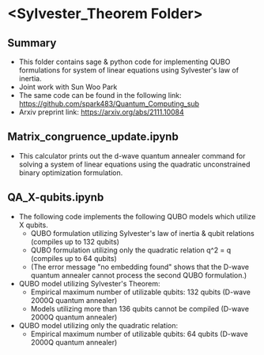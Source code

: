 # <Sylvester_Theorem Folder>

## Summary
- This folder contains sage & python code for implementing QUBO formulations for system of linear equations using Sylvester's law of inertia.
- Joint work with Sun Woo Park
- The same code can be found in the following link: https://github.com/spark483/Quantum_Computing_sub
- Arxiv preprint link: https://arxiv.org/abs/2111.10084

## Matrix_congruence_update.ipynb
- This calculator prints out the d-wave quantum annealer command for solving a system of linear equations using the quadratic unconstrained binary optimization formulation. 

## QA_X-qubits.ipynb
- The following code implements the following QUBO models which utilize X qubits.
  + QUBO formulation utilizing Sylvester's law of inertia & qubit relations (compiles up to 132 qubits)
  + QUBO formulation utilizing only the quadratic relation q^2 = q (compiles up to 64 qubits)
  + (The error message "no embedding found" shows that the D-wave quantum annealer cannot process the second QUBO formulation.)
- QUBO model utilizing Sylvester's Theorem:
  + Empirical maximum number of utilizable qubits: 132 qubits (D-wave 2000Q quantum annealer)
  + Models utilizing more than 136 qubits cannot be compiled (D-wave 2000Q quantum annealer)
- QUBO model utilizing only the quadratic relation:
  + Empirical maximum number of utilizable qubits: 64 qubits (D-wave 2000Q quantum annealer)

